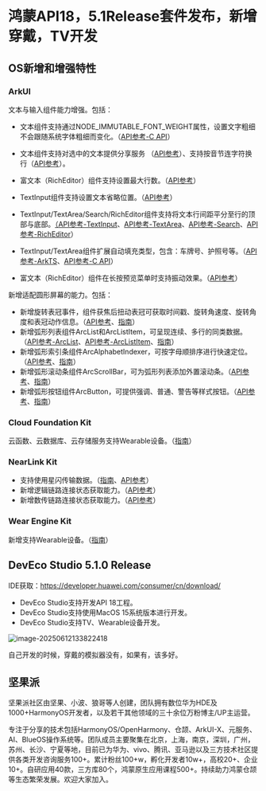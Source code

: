 

# 鸿蒙API18，5.1Release套件发布，新增穿戴，TV开发

## OS新增和增强特性


 ### ArkUI

 文本与输入组件能力增强。包括：

- 文本组件支持通过NODE_IMMUTABLE_FONT_WEIGHT属性，设置文字粗细不会跟随系统字体粗细而变化。（[API参考-C API](https://developer.huawei.com/consumer/cn/doc/harmonyos-references/_ark_u_i___native_module#arkui_nodeattributetype)）

- 文本组件支持对选中的文本提供分享服务 （[API参考](https://developer.huawei.com/consumer/cn/doc/harmonyos-references/ts-text-common#属性)）、支持按音节连字符换行（[API参考](https://developer.huawei.com/consumer/cn/doc/harmonyos-references/ts-appendix-enums#wordbreak11)）。
- 富文本（RichEditor）组件支持设置最大行数。（[API参考](https://developer.huawei.com/consumer/cn/doc/harmonyos-references/ts-basic-components-richeditor#maxlength18)）
- TextInput组件支持设置文本省略位置。（[API参考](https://developer.huawei.com/consumer/cn/doc/harmonyos-references/ts-basic-components-textinput#ellipsismode18)）
- TextInput/TextArea/Search/RichEditor组件支持将文本行间距平分至行的顶部与底部。[（](https://developer.huawei.com/consumer/cn/doc/harmonyos-references/ts-basic-components-textarea#halfleading18)[API参考-TextInput](https://developer.huawei.com/consumer/cn/doc/harmonyos-references/ts-basic-components-textinput#halfleading18)、[API参考-TextArea](https://developer.huawei.com/consumer/cn/doc/harmonyos-references/arkui-ts/ts-basic-components-textarea#halfleading18)、[API参考-Search](https://developer.huawei.com/consumer/cn/doc/harmonyos-references/ts-basic-components-search#halfleading18)、[API参考-RichEditor](https://developer.huawei.com/consumer/cn/doc/harmonyos-references/ts-basic-components-richeditor#richeditortextstyleresult)）
- TextInput/TextArea组件扩展自动填充类型，包含：车牌号、护照号等。（[API参考-ArkTS](https://developer.huawei.com/consumer/cn/doc/harmonyos-references/ts-basic-components-textinput#contenttype12枚举说明)、[API参考-C API](https://developer.huawei.com/consumer/cn/doc/harmonyos-references/_ark_u_i___native_module#arkui_textinputcontenttype)）
- 富文本（RichEditor）组件在长按预览菜单时支持振动效果。（[API参考](https://developer.huawei.com/consumer/cn/doc/harmonyos-references/ts-basic-components-richeditor#previewmenuoptions18)）

新增适配圆形屏幕的能力。包括：

- 新增旋转表冠事件，组件获焦后扭动表冠可获取时间戳、旋转角速度、旋转角度和表冠动作信息。（[API参考](https://developer.huawei.com/consumer/cn/doc/harmonyos-references/ts-universal-events-crown)、[指南](https://developer.huawei.com/consumer/cn/doc/harmonyos-guides/arkts-common-events-crown-event)）
- 新增弧形列表组件ArcList和ArcListItem，可呈现连续、多行的同类数据。（[API参考-ArcList](https://developer.huawei.com/consumer/cn/doc/harmonyos-references/ts-container-arclist)、[API参考-ArcListItem](https://developer.huawei.com/consumer/cn/doc/harmonyos-references/ts-container-arclistitem)、[指南](https://developer.huawei.com/consumer/cn/doc/harmonyos-guides/arkts-layout-development-create-arclist)）
- 新增弧形索引条组件ArcAlphabetIndexer，可按字母顺排序进行快速定位。（[API参考](https://developer.huawei.com/consumer/cn/doc/harmonyos-references/ts-container-arc-alphabet-indexer)、[指南](https://developer.huawei.com/consumer/cn/doc/harmonyos-guides/arkts-layout-development-create-arclist#与弧形索引条arcalphabetindexer联动)）
- 新增弧形滚动条组件ArcScrollBar，可为弧形列表添加外置滚动条。（[API参考](https://developer.huawei.com/consumer/cn/doc/harmonyos-references/ts-basic-components-arcscrollbar)、[指南](https://developer.huawei.com/consumer/cn/doc/harmonyos-guides/arkts-layout-development-create-arclist#添加外置滚动条arcscrollbar)）
- 新增弧形按钮组件ArcButton，可提供强调、普通、警告等样式按钮。（[API参考](https://developer.huawei.com/consumer/cn/doc/harmonyos-references/ohos-arkui-advanced-arcbutton)、[指南](https://developer.huawei.com/consumer/cn/doc/harmonyos-guides/arkts-advanced-components-arcbutton)）

### Cloud Foundation Kit

云函数、云数据库、云存储服务支持Wearable设备。（[指南](https://developer.huawei.com/consumer/cn/doc/harmonyos-guides/cloudfoundation-introduction#section1874715333414)）

### NearLink Kit

- 支持使用星闪传输数据。（[指南](https://developer.huawei.com/consumer/cn/doc/harmonyos-guides/nearlink-start-data-transfer)、[API参考](https://developer.huawei.com/consumer/cn/doc/harmonyos-references/nearlink-data-transfer-api)）
- 新增逻辑链路连接状态获取能力。（[API参考](https://developer.huawei.com/consumer/cn/doc/harmonyos-references/nearlink-remote-device#section945162120309)）
- 新增数传链路连接状态获取能力。（[API参考](https://developer.huawei.com/consumer/cn/doc/harmonyos-references/nearlink-data-transfer-api#section9446731153818)）

### Wear Engine Kit

新增支持Wearable设备。（[指南](https://developer.huawei.com/consumer/cn/doc/harmonyos-guides/we-business_introduction#section1639461742)）

## DevEco Studio 5.1.0 Release

IDE获取：https://developer.huawei.com/consumer/cn/download/

- DevEco Studio支持开发API 18工程。
- DevEco Studio支持使用MacOS 15系统版本进行开发。
- DevEco Studio支持TV、Wearable设备开发。



![image-20250612133822418](https://nutpi-e41b.obs.cn-north-4.myhuaweicloud.com/image-20250612133822418.png)

自己开发的时候，穿戴的模拟器没有，如果有，该多好。



## 坚果派

坚果派社区由坚果、小波、狼哥等人创建，团队拥有数位华为HDE及1000+HarmonyOS开发者，以及若干其他领域的三十余位万粉博主/UP主运营。

专注于分享的技术包括HarmonyOS/OpenHarmony、仓颉、ArkUI-X、元服务、AI、BlueOS操作系统等。团队成员主要聚集在北京，上海，南京，深圳，广州，苏州、长沙、宁夏等地，目前已为华为、vivo、腾讯、亚马逊以及三方技术社区提供各类开发咨询服务100+。累计粉丝100+w，孵化开发者10w+，高校20+、企业10+。自研应用40款，三方库80个，鸿蒙原生应用课程500+。持续助力鸿蒙仓颉等生态繁荣发展。欢迎大家加入。

